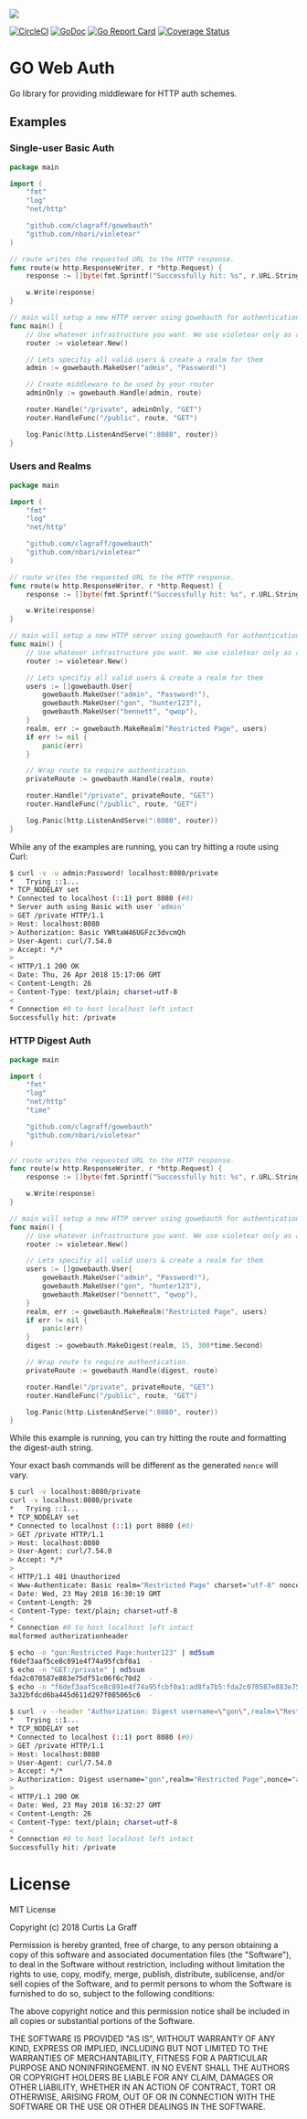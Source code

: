 ![](.github/gowebauth.png)

[![CircleCI](https://circleci.com/gh/clagraff/gowebauth/tree/master.svg?style=svg)](https://circleci.com/gh/clagraff/gowebauth/tree/master)
[![GoDoc](https://godoc.org/github.com/clagraff/gowebauth?status.svg)](https://godoc.org/github.com/clagraff/gowebauth)
[![Go Report Card](http://goreportcard.com/badge/clagraff/gowebauth)](http://goreportcard.com/report/clagraff/gowebauth)
[![Coverage Status](https://coveralls.io/repos/github/clagraff/gowebauth/badge.svg?branch=master)](https://coveralls.io/github/clagraff/gowebauth?branch=master)

# GO Web Auth
Go library for providing middleware for HTTP auth schemes.

## Examples
### Single-user Basic Auth
```go
package main

import (
	"fmt"
	"log"
	"net/http"

	"github.com/clagraff/gowebauth"
	"github.com/nbari/violetear"
)

// route writes the requested URL to the HTTP response.
func route(w http.ResponseWriter, r *http.Request) {
	response := []byte(fmt.Sprintf("Successfully hit: %s", r.URL.String()))

	w.Write(response)
}

// main will setup a new HTTP server using gowebauth for authentication.
func main() {
	// Use whatever infrastructure you want. We use violetear only as an example.
	router := violetear.New()

	// Lets specifiy all valid users & create a realm for them
	admin := gowebauth.MakeUser("admin", "Password!")

	// Create middleware to be used by your router
	adminOnly := gowebauth.Handle(admin, route)

	router.Handle("/private", adminOnly, "GET")
	router.HandleFunc("/public", route, "GET")

	log.Panic(http.ListenAndServe(":8080", router))
}
```

### Users and Realms
```go
package main

import (
	"fmt"
	"log"
	"net/http"

	"github.com/clagraff/gowebauth"
	"github.com/nbari/violetear"
)

// route writes the requested URL to the HTTP response.
func route(w http.ResponseWriter, r *http.Request) {
	response := []byte(fmt.Sprintf("Successfully hit: %s", r.URL.String()))

	w.Write(response)
}

// main will setup a new HTTP server using gowebauth for authentication.
func main() {
	// Use whatever infrastructure you want. We use violetear only as an example.
	router := violetear.New()

	// Lets specifiy all valid users & create a realm for them
	users := []gowebauth.User{
		gowebauth.MakeUser("admin", "Password!"),
		gowebauth.MakeUser("gon", "hunter123"),
		gowebauth.MakeUser("bennett", "qwop"),
	}
	realm, err := gowebauth.MakeRealm("Restricted Page", users)
	if err != nil {
	    panic(err)
    }

	// Wrap route to require authentication.
	privateRoute := gowebauth.Handle(realm, route)

	router.Handle("/private", privateRoute, "GET")
	router.HandleFunc("/public", route, "GET")

	log.Panic(http.ListenAndServe(":8080", router))
}
```


While any of the examples are running, you can try hitting a route using Curl:

```bash
$ curl -v -u admin:Password! localhost:8080/private
*   Trying ::1...
* TCP_NODELAY set
* Connected to localhost (::1) port 8080 (#0)
* Server auth using Basic with user 'admin'
> GET /private HTTP/1.1
> Host: localhost:8080
> Authorization: Basic YWRtaW46UGFzc3dvcmQh
> User-Agent: curl/7.54.0
> Accept: */*
>
< HTTP/1.1 200 OK
< Date: Thu, 26 Apr 2018 15:17:06 GMT
< Content-Length: 26
< Content-Type: text/plain; charset=utf-8
<
* Connection #0 to host localhost left intact
Successfully hit: /private 
```

### HTTP Digest Auth
```go
package main

import (
	"fmt"
	"log"
	"net/http"
	"time"

	"github.com/clagraff/gowebauth"
	"github.com/nbari/violetear"
)

// route writes the requested URL to the HTTP response.
func route(w http.ResponseWriter, r *http.Request) {
	response := []byte(fmt.Sprintf("Successfully hit: %s", r.URL.String()))

	w.Write(response)
}

// main will setup a new HTTP server using gowebauth for authentication.
func main() {
	// Use whatever infrastructure you want. We use violetear only as an example.
	router := violetear.New()

	// Lets specifiy all valid users & create a realm for them
	users := []gowebauth.User{
		gowebauth.MakeUser("admin", "Password!"),
		gowebauth.MakeUser("gon", "hunter123"),
		gowebauth.MakeUser("bennett", "qwop"),
	}
	realm, err := gowebauth.MakeRealm("Restricted Page", users)
	if err != nil {
		panic(err)
	}
	digest := gowebauth.MakeDigest(realm, 15, 300*time.Second)

	// Wrap route to require authentication.
	privateRoute := gowebauth.Handle(digest, route)

	router.Handle("/private", privateRoute, "GET")
	router.HandleFunc("/public", route, "GET")

	log.Panic(http.ListenAndServe(":8080", router))
}
```

While this example is running, you can try hitting the route and formatting
the digest-auth string.

Your exact bash commands will be different as the generated `nonce` will vary.

```bash
$ curl -v localhost:8080/private
curl -v localhost:8080/private
*   Trying ::1...
* TCP_NODELAY set
* Connected to localhost (::1) port 8080 (#0)
> GET /private HTTP/1.1
> Host: localhost:8080
> User-Agent: curl/7.54.0
> Accept: */*
>
< HTTP/1.1 401 Unauthorized
< Www-Authenticate: Basic realm="Restricted Page" charset="utf-8" nonce="ad8fa7b5"
< Date: Wed, 23 May 2018 16:30:19 GMT
< Content-Length: 29
< Content-Type: text/plain; charset=utf-8
<
* Connection #0 to host localhost left intact
malformed authorizationheader
```

```bash
$ echo -n "gon:Restricted Page:hunter123" | md5sum
f6def3aaf5ce8c891e4f74a95fcbf0a1  -
$ echo -n "GET:/private" | md5sum
fda2c070587e883e75df51c06f6c70d2  -
$ echo -n "f6def3aaf5ce8c891e4f74a95fcbf0a1:ad8fa7b5:fda2c070587e883e75df51c06f6c70d2" | md5sum
3a32bfdcd6ba445d611d297f085065c6  -
```

```bash
$ curl -v --header "Authorization: Digest username=\"gon\",realm=\"Restricted Page\",nonce=\"ad8fa7b5\",uri=\"/private\",qop=\"qop\",response=\"3a32bfdcd6ba445d611d297f085065c6\""  localhost:8080/private
*   Trying ::1...
* TCP_NODELAY set
* Connected to localhost (::1) port 8080 (#0)
> GET /private HTTP/1.1
> Host: localhost:8080
> User-Agent: curl/7.54.0
> Accept: */*
> Authorization: Digest username="gon",realm="Restricted Page",nonce="ad8fa7b5",uri="/private",qop="qop",response="3a32bfdcd6ba445d611d297f085065c6"
>
< HTTP/1.1 200 OK
< Date: Wed, 23 May 2018 16:32:27 GMT
< Content-Length: 26
< Content-Type: text/plain; charset=utf-8
<
* Connection #0 to host localhost left intact
Successfully hit: /private
```

# License
MIT License

Copyright (c) 2018 Curtis La Graff

Permission is hereby granted, free of charge, to any person obtaining a copy
of this software and associated documentation files (the "Software"), to deal
in the Software without restriction, including without limitation the rights
to use, copy, modify, merge, publish, distribute, sublicense, and/or sell
copies of the Software, and to permit persons to whom the Software is
furnished to do so, subject to the following conditions:

The above copyright notice and this permission notice shall be included in all
copies or substantial portions of the Software.

THE SOFTWARE IS PROVIDED "AS IS", WITHOUT WARRANTY OF ANY KIND, EXPRESS OR
IMPLIED, INCLUDING BUT NOT LIMITED TO THE WARRANTIES OF MERCHANTABILITY,
FITNESS FOR A PARTICULAR PURPOSE AND NONINFRINGEMENT. IN NO EVENT SHALL THE
AUTHORS OR COPYRIGHT HOLDERS BE LIABLE FOR ANY CLAIM, DAMAGES OR OTHER
LIABILITY, WHETHER IN AN ACTION OF CONTRACT, TORT OR OTHERWISE, ARISING FROM,
OUT OF OR IN CONNECTION WITH THE SOFTWARE OR THE USE OR OTHER DEALINGS IN THE
SOFTWARE.

